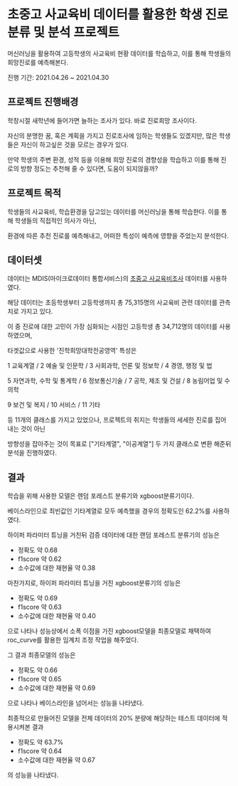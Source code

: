 # 초중고 사교육비 데이터를 활용한 학생 진로 분류 및 분석 프로젝트
머신러닝을 활용하여 고등학생의 사교육비 현황 데이터를 학습하고, 이를 통해 학생들의 희망진로를 예측해본다.

진행 기간: 2021.04.26 ~ 2021.04.30

프로젝트 진행배경
---

학창시절 새학년에 들어가면 늘하는 조사가 있다. 바로 진로희망 조사이다.

자신의 분명한 꿈, 혹은 계획을 가지고 진로조사에 임하는 학생들도 있겠지만, 많은 학생들은 자신이 하고싶은 것을 모르는 경우가 있다.

만약 학생의 주변 환경, 성적 등을 이용해 희망 진로의 경향성을 학습하고 이를 통해 진로의 방향 정도는 추천해 줄 수 있다면, 도움이 되지않을까?

프로젝트 목적
---
학생들의 사교육비, 학습환경을 담고있는 데이터를 머신러닝을 통해 학습한다. 이를 통해 학생들의 직접적인 의사가 아닌,

환경에 따른 추천 진로를 예측해내고, 어떠한 특성이 예측에 영향을 주었는지 분석한다.

데이터셋
---
데이터는 MDIS(마이크로데이터 통합서비스)의 [초중고 사교육비조사](https://mdis.kostat.go.kr/extract/extYearsSurvSearchNew.do?curMenuNo=UI_POR_P9012) 데이터를 사용하였다.

해당 데이터는 초등학생부터 고등학생까지 총 75,315명의 사교육비 관련 데이터를 관측치로 가지고 있다.

이 중 진로에 대한 고민이 가장 심화되는 시점인 고등학생 총 34,712명의 데이터를 사용하였으며,

타겟값으로 사용한 '진학희망대학전공영역' 특성은 

1 교육계열 / 2 예술 및 인문학 / 3 사회과학, 언론 및 정보학 / 4 경영, 행정 및 법

5 자연과학, 수학 및 통계학 / 6 정보통신기술 / 7 공학, 제조 및 건설 / 8 농림어업 및 수의학

9 보건 및 복지 / 10 서비스 / 11 기타

등 11개의 클래스를 가지고 있었으나, 프로젝트의 취지는 학생들의 세세한 진로를 집어내는 것이 아닌

방향성을 잡아주는 것이 목표로 ["기타계열", "이공계열"] 두 가지 클래스로 변환 해준뒤 분석을 진행하였다.

결과
---
학습을 위해 사용한 모델은 렌덤 포레스트 분류기와 xgboost분류기이다.

베이스라인으로 최빈값인 기타계열로 모두 예측했을 경우의 정확도인 62.2%를 사용하였다.

하이퍼 파라미터 튜닝을 거친뒤 검증 데이터에 대한 랜덤 포레스트 분류기의 성능은
* 정확도 약 0.68
* f1score 약 0.62
* 소수값에 대한 재현율 약 0.38

마찬가지로, 하이퍼 파라미터 튜닝을 거친 xgboost분류기의 성능은
* 정확도 약 0.69
* f1score 약 0.63
* 소수값에 대한 재현율 약 0.40

으로 나타나 성능상에서 소폭 이점을 가진 xgboost모델을 최종모델로 채택하여 roc_curve를 활용한 임계치 조정 작업을 해주었다.

그 결과 최종모델의 성능은
* 정확도 약 0.66
* f1score 약 0.65
* 소수값에 대한 재현율 약 0.69

으로 나타나 베이스라인을 넘어서는 성능을 나타냈다.

최종적으로 만들어진 모델을 전체 데이터의 20% 분량에 해당하는 테스트 데이터에 적용시켜본 결과
* 정확도 약 63.7%
* f1score 약 0.64
* 소수값에 대한 재현율 약 0.67

의 성능을 나타냈다.

